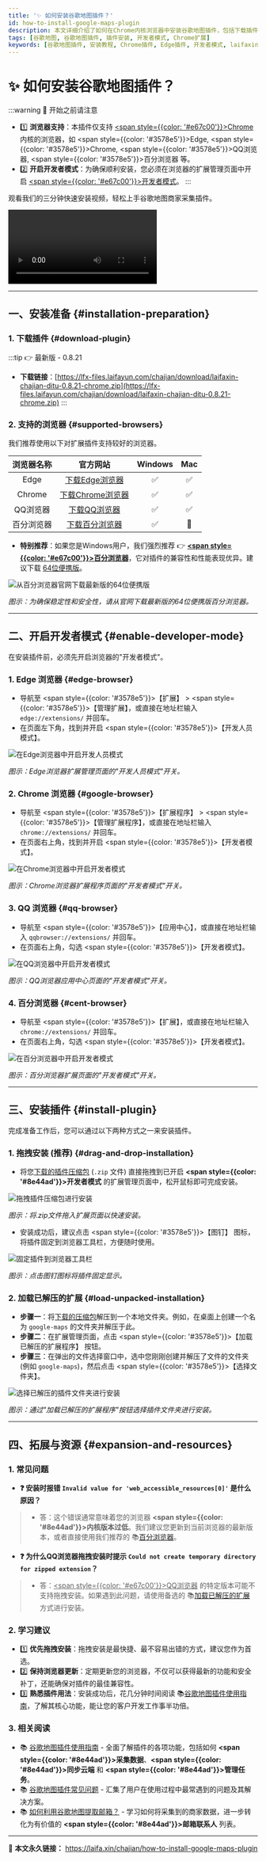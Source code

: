 ```yaml
---
title: '✨ 如何安装谷歌地图插件？'
id: how-to-install-google-maps-plugin
description: 本文详细介绍了如何在Chrome内核浏览器中安装谷歌地图插件，包括下载插件、开启开发者模式以及具体的安装步骤。
tags: [谷歌地图, 谷歌地图插件, 插件安装, 开发者模式, Chrome扩展]
keywords: [谷歌地图插件, 安装教程, Chrome插件, Edge插件, 开发者模式, laifaxin]
---
```


# ✨ 如何安装谷歌地图插件？

:::warning 🔔 开始之前请注意
- 1️⃣ **浏览器支持**：本插件仅支持 <u><span style={{color: '#e67c00'}}>Chrome</span></u> 内核的浏览器，如 <span style={{color: '#3578e5'}}>Edge</span>, <span style={{color: '#3578e5'}}>Chrome</span>, <span style={{color: '#3578e5'}}>QQ浏览器</span>, <span style={{color: '#3578e5'}}>百分浏览器</span> 等。
- 2️⃣ **开启开发者模式**：为确保顺利安装，您必须在浏览器的扩展管理页面中开启 <u><span style={{color: '#e67c00'}}>开发者模式</span></u>。
:::

观看我们的三分钟快速安装视频，轻松上手谷歌地图商家采集插件。

<video src="https://web-files.laifa.xin/cj-google-maps/1-anzhuang.mp4" controls></video>

---

## 一、安装准备 {#installation-preparation}

### 1. 下载插件 {#download-plugin}

:::tip 👉 最新版 - 0.8.21
- **下载链接**：[https://lfx-files.laifayun.com/chajian/download/laifaxin-chajian-ditu-0.8.21-chrome.zip](https://lfx-files.laifayun.com/chajian/download/laifaxin-chajian-ditu-0.8.21-chrome.zip)
:::

### 2. 支持的浏览器 {#supported-browsers}

我们推荐使用以下对扩展插件支持较好的浏览器。

| 浏览器名称 | 官方网站 | Windows | Mac |
|:---:|:---:|:---:|:---:|
| Edge | [下载Edge浏览器](https://www.microsoft.com/zh-cn/edge) | ✅ | ✅ |
| Chrome | [下载Chrome浏览器](https://google.cn/chrome/) | ✅ | ✅ |
| QQ浏览器 | [下载QQ浏览器](https://browser.qq.com/) | ✅ | ✅ |
| 百分浏览器 | [下载百分浏览器](https://www.centbrowser.cn/) | ✅ | 🔲 |

- **特别推荐**：如果您是Windows用户，我们强烈推荐 👉 [**<span style={{color: '#e67c00'}}>百分浏览器</span>**](https://www.centbrowser.cn/)，它对插件的兼容性和性能表现优异。建议下载 [64位便携版](https://www.centbrowser.cn/history.html)。

![从百分浏览器官网下载最新版的64位便携版](https://cos.files.maozhishi.com/data/web/web-files/img/20250504143106.png)

_图示：为确保稳定性和安全性，请从官网下载最新版的64位便携版百分浏览器。_

---

## 二、开启开发者模式 {#enable-developer-mode}

在安装插件前，必须先开启浏览器的"开发者模式"。

### 1. Edge 浏览器 {#edge-browser}

- 导航至 <span style={{color: '#3578e5'}}>【扩展】</span> > <span style={{color: '#3578e5'}}>【管理扩展】</span>，或直接在地址栏输入 `edge://extensions/` 并回车。
- 在页面左下角，找到并开启 <span style={{color: '#3578e5'}}>【开发人员模式】</span>。

![在Edge浏览器中开启开发人员模式](https://cos.files.maozhishi.com/data/web/web-files/img/20240818183154.png)

_图示：Edge浏览器扩展管理页面的"开发人员模式"开关。_

### 2. Chrome 浏览器 {#google-browser}

- 导航至 <span style={{color: '#3578e5'}}>【扩展程序】</span> > <span style={{color: '#3578e5'}}>【管理扩展程序】</span>，或直接在地址栏输入 `chrome://extensions/` 并回车。
- 在页面右上角，找到并开启 <span style={{color: '#3578e5'}}>【开发者模式】</span>。

![在Chrome浏览器中开启开发者模式](https://cos.files.maozhishi.com/data/web/web-files/img/20240818185155.png)

_图示：Chrome浏览器扩展程序页面的"开发者模式"开关。_

### 3. QQ 浏览器 {#qq-browser}

- 导航至 <span style={{color: '#3578e5'}}>【应用中心】</span>，或直接在地址栏输入 `qqbrowser://extensions/` 并回车。
- 在页面右上角，勾选 <span style={{color: '#3578e5'}}>【开发者模式】</span>。

![在QQ浏览器中开启开发者模式](https://cos.files.maozhishi.com/data/web/web-files/img/20240818185613.png)

_图示：QQ浏览器应用中心页面的"开发者模式"开关。_

### 4. 百分浏览器 {#cent-browser}

- 导航至 <span style={{color: '#3578e5'}}>【扩展】</span>，或直接在地址栏输入 `chrome://extensions/` 并回车。
- 在页面右上角，勾选 <span style={{color: '#3578e5'}}>【开发者模式】</span>。

![在百分浏览器中开启开发者模式](https://cos.files.maozhishi.com/data/web/web-files/img/20240818184914.png)

_图示：百分浏览器扩展页面的"开发者模式"开关。_

---

## 三、安装插件 {#install-plugin}

完成准备工作后，您可以通过以下两种方式之一来安装插件。

### 1. 拖拽安装 (推荐) {#drag-and-drop-installation}

- 将您[下载的插件压缩包](#download-plugin) (`.zip` 文件) 直接拖拽到已开启 **<span style={{color: '#8e44ad'}}>开发者模式</span>** 的扩展管理页面中，松开鼠标即可完成安装。

![拖拽插件压缩包进行安装](https://cos.files.maozhishi.com/data/web/web-files/img/20240818200208.png)

_图示：将.zip文件拖入扩展页面以快速安装。_

- 安装成功后，建议点击 <span style={{color: '#3578e5'}}>【图钉】</span> 图标，将插件固定到浏览器工具栏，方便随时使用。

![固定插件到浏览器工具栏](https://cos.files.maozhishi.com/data/web/web-files/img/20240818200513.png)

_图示：点击图钉图标将插件固定显示。_

### 2. 加载已解压的扩展 {#load-unpacked-installation}

- **步骤一**：将[下载的压缩包](#download-plugin)解压到一个本地文件夹。例如，在桌面上创建一个名为 `google-maps` 的文件夹并解压于此。
- **步骤二**：在扩展管理页面，点击 <span style={{color: '#3578e5'}}>【加载已解压的扩展程序】</span> 按钮。
- **步骤三**：在弹出的文件选择窗口中，选中您刚刚创建并解压了文件的文件夹 (例如 `google-maps`)，然后点击 <span style={{color: '#3578e5'}}>【选择文件夹】</span>。

![选择已解压的插件文件夹进行安装](https://cos.files.maozhishi.com/data/web/web-files/img/20240818201408.png)

_图示：通过"加载已解压的扩展程序"按钮选择插件文件夹进行安装。_

---

## 四、拓展与资源 {#expansion-and-resources}

### 1. 常见问题

- **❓ 安装时报错 `Invalid value for 'web_accessible_resources[0]'` 是什么原因？**
> - 答：这个错误通常意味着您的浏览器 **<span style={{color: '#8e44ad'}}>内核版本过低</span>**。我们建议您更新到当前浏览器的最新版本，或者直接使用我们推荐的 📚[百分浏览器](#supported-browsers)。

- **❓ 为什么QQ浏览器拖拽安装时提示 `Could not create temporary directory for zipped extension`？**
> - 答：<u><span style={{color: '#e67c00'}}>QQ浏览器</span></u> 的特定版本可能不支持拖拽安装。如果遇到此问题，请使用备选的 📚[加载已解压的扩展](#load-unpacked-installation) 方式进行安装。

### 2. 学习建议

- 1️⃣ **优先拖拽安装**：拖拽安装是最快捷、最不容易出错的方式，建议您作为首选。
- 2️⃣ **保持浏览器更新**：定期更新您的浏览器，不仅可以获得最新的功能和安全补丁，还能确保对插件的最佳兼容性。
- 3️⃣ **熟悉插件用法**：安装成功后，花几分钟时间阅读 📚[谷歌地图插件使用指南](./how-to-use-google-maps-plugin)，了解其核心功能，能让您的客户开发工作事半功倍。

### 3. 相关阅读

- 📚 [谷歌地图插件使用指南](./how-to-use-google-maps-plugin) - 全面了解插件的各项功能，包括如何 **<span style={{color: '#8e44ad'}}>采集数据</span>**、**<span style={{color: '#8e44ad'}}>同步云端</span>** 和 **<span style={{color: '#8e44ad'}}>管理任务</span>**。
- 📚 [谷歌地图插件常见问题](./google-maps-plugin-faq) - 汇集了用户在使用过程中最常遇到的问题及其解决方案。
- 📚 [如何利用谷歌地图提取邮箱？](./how-to-extract-email-from-google-maps) - 学习如何将采集到的商家数据，进一步转化为有价值的 **<span style={{color: '#8e44ad'}}>邮箱联系人</span>** 列表。

---

🔗 **本文永久链接：** https://laifa.xin/chajian/how-to-install-google-maps-plugin

